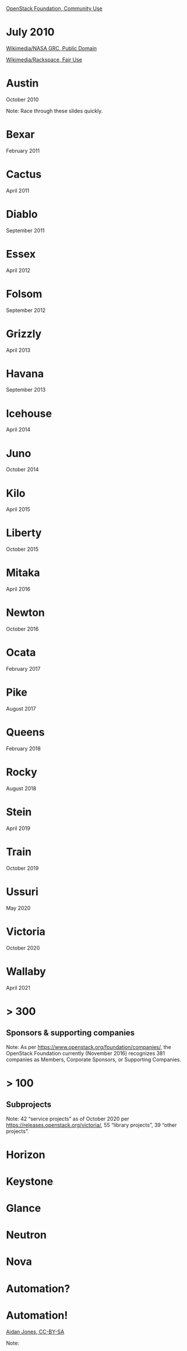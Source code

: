 <!-- .slide: data-background="images/openstack-logo.svg" data-background-size="contain" -->

[OpenStack Foundation, Community Use](http://www.openstack.org/brand/openstack-logo/) <!-- .element: class="caption" -->


# July 2010


<!-- .slide: 
data-background="http://upload.wikimedia.org/wikipedia/commons/e/e5/NASA_logo.svg"
data-background-size="contain" -->
   
[Wikimedia/NASA GRC, Public Domain](https://commons.wikimedia.org/wiki/File:NASA_logo.svg) <!-- .element: class="caption" -->


<!-- .slide: 
data-background="http://upload.wikimedia.org/wikipedia/en/1/16/Rackspace_logo.svg" data-background-size="contain" -->

[Wikimedia/Rackspace, Fair Use](https://en.wikipedia.org/wiki/File:Rackspace_logo.svg) <!-- .element: class="caption" -->


# Austin
October 2010

Note: Race through these slides quickly.


# Bexar
February 2011


# Cactus
April 2011


# Diablo
September 2011


# Essex
April 2012


# Folsom
September 2012


# Grizzly
April 2013


# Havana
September 2013


# Icehouse
April 2014


# Juno
October 2014


# Kilo
April 2015


# Liberty
October 2015


# Mitaka
April 2016


# Newton
October 2016


# Ocata
February 2017


# Pike
August 2017


# Queens
February 2018


# Rocky
August 2018


# Stein
April 2019


# Train
October 2019


# Ussuri
May 2020


# Victoria
October 2020


# Wallaby
April 2021


# > 300
## Sponsors & supporting companies

Note: As per <https://www.openstack.org/foundation/companies/>, the
OpenStack Foundation currently (November 2016) recognizes 381
companies as Members, Corporate Sponsors, or Supporting Companies.


# > 100
## Subprojects

Note: 42 “service projects” as of October 2020 per
https://releases.openstack.org/victoria/, 55 “library projects”, 39
“other projects”.


<!-- .slide: data-background="images/button.png" data-background-size="cover" -->
# Horizon


<!-- .slide: data-background="images/fingerprint.png" data-background-size="contain" -->
# Keystone


<!-- .slide: data-background="images/soda-machine.png" data-background-size="contain" -->
# Glance


<!-- .slide: data-background="images/switch.png" data-background-size="contain" -->
# Neutron


<!-- .slide: data-background="images/brain.svg" data-background-size="contain" -->
# Nova


# Automation?


<!-- .slide: data-background="images/flow-1.svg" data-background-size="contain" -->


<!-- .slide: data-background="images/flow-2.svg" data-background-size="contain" -->


<!-- .slide: data-background="images/flow-3.svg" data-background-size="contain" -->


<!-- .slide: data-background="images/flow-4.svg" data-background-size="contain" -->


<!-- .slide: data-background="images/flow-5.svg" data-background-size="contain" -->


<!-- .slide: data-background="images/flow-6.svg" data-background-size="contain" -->


<!-- .slide: data-background="images/flow-7.svg" data-background-size="contain" -->


<!-- .slide: data-background="images/flow-8.svg" data-background-size="contain" -->


<!-- .slide: data-background="images/flow-9.svg" data-background-size="contain" -->


<!-- .slide: data-background="https://farm4.staticflickr.com/3113/3117146807_2a56fa5543_o_d.jpg" data-background-size="cover" -->
# Automation!

[Aidan Jones, CC-BY-SA](https://flic.kr/p/5Ksc9t) <!-- .element: class="caption" -->

Note:
